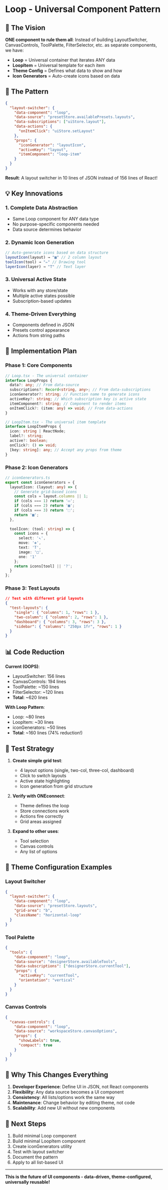 # Loop - Universal Component Pattern

## 🚀 The Vision

**ONE component to rule them all**: Instead of building LayoutSwitcher, CanvasControls, ToolPalette, FilterSelector, etc. as separate components, we have:

- **Loop** = Universal container that iterates ANY data
- **LoopItem** = Universal template for each item
- **Theme Config** = Defines what data to show and how
- **Icon Generators** = Auto-create icons based on data

## 🎯 The Pattern

```json
{
  "layout-switcher": {
    "data-component": "loop",
    "data-source": "presetStore.availablePresets.layouts",
    "data-subscriptions": ["uiStore.layout"],
    "data-actions": {
      "onItemClick": "uiStore.setLayout"
    },
    "props": {
      "iconGenerator": "layoutIcon",
      "activeKey": "layout",
      "itemComponent": "loop-item"
    }
  }
}
```

**Result**: A layout switcher in 10 lines of JSON instead of 156 lines of React!

## 💡 Key Innovations

### 1. Complete Data Abstraction
- Same Loop component for ANY data type
- No purpose-specific components needed
- Data source determines behavior

### 2. Dynamic Icon Generation
```typescript
// Auto-generate icons based on data structure
layoutIcon(layout) → "▦" // 2 column layout
toolIcon(tool) → "✏️" // Drawing tool
layerIcon(layer) → "T" // Text layer
```

### 3. Universal Active State
- Works with any store/state
- Multiple active states possible
- Subscription-based updates

### 4. Theme-Driven Everything
- Components defined in JSON
- Presets control appearance
- Actions from string paths

## 🔨 Implementation Plan

### Phase 1: Core Components
```typescript
// Loop.tsx - The universal container
interface LoopProps {
  data?: any; // From data-source
  subscriptions?: Record<string, any>; // From data-subscriptions
  iconGenerator?: string; // Function name to generate icons
  activeKey?: string; // Which subscription key is active state
  itemComponent?: string; // Component to render items
  onItemClick?: (item: any) => void; // From data-actions
}

// LoopItem.tsx - The universal item template
interface LoopItemProps {
  icon: string | ReactNode;
  label?: string;
  active?: boolean;
  onClick?: () => void;
  [key: string]: any; // Accept any props from theme
}
```

### Phase 2: Icon Generators
```typescript
// iconGenerators.ts
export const iconGenerators = {
  layoutIcon: (layout: any) => {
    // Generate grid-based icons
    const cols = layout.columns || 1;
    if (cols === 1) return '▭';
    if (cols === 2) return '▦';
    if (cols === 3) return '⬚';
    return '▦';
  },
  
  toolIcon: (tool: string) => {
    const icons = {
      select: '↖',
      move: '✥',
      text: 'T',
      image: '□',
      one: '1'
    };
    return icons[tool] || '?';
  }
};
```

### Phase 3: Test Layouts
```json
// Test with different grid layouts
{
  "test-layouts": {
    "single": { "columns": 1, "rows": 1 },
    "two-column": { "columns": 2, "rows": 1 },
    "dashboard": { "columns": 3, "rows": 3 },
    "sidebar": { "columns": "250px 1fr", "rows": 1 }
  }
}
```

## 📊 Code Reduction

**Current (OOPS)**:
- LayoutSwitcher: 156 lines
- CanvasControls: 194 lines  
- ToolPalette: ~150 lines
- FilterSelector: ~120 lines
- **Total**: ~620 lines

**With Loop Pattern**:
- Loop: ~80 lines
- LoopItem: ~30 lines
- iconGenerators: ~50 lines
- **Total**: ~160 lines (74% reduction!)

## 🧪 Test Strategy

1. **Create simple grid test**:
   - 4 layout options (single, two-col, three-col, dashboard)
   - Click to switch layouts
   - Active state highlighting
   - Icon generation from grid structure

2. **Verify with ONEconnect**:
   - Theme defines the loop
   - Store connections work
   - Actions fire correctly
   - Grid areas assigned

3. **Expand to other uses**:
   - Tool selection
   - Canvas controls
   - Any list of options

## 🎨 Theme Configuration Examples

### Layout Switcher
```json
{
  "layout-switcher": {
    "data-component": "loop",
    "data-source": "presetStore.layouts",
    "grid-area": "b",
    "className": "horizontal-loop"
  }
}
```

### Tool Palette
```json
{
  "tools": {
    "data-component": "loop",
    "data-source": "designerStore.availableTools",
    "data-subscriptions": ["designerStore.currentTool"],
    "props": {
      "activeKey": "currentTool",
      "orientation": "vertical"
    }
  }
}
```

### Canvas Controls
```json
{
  "canvas-controls": {
    "data-component": "loop",
    "data-source": "workspaceStore.canvasOptions",
    "props": {
      "showLabels": true,
      "compact": true
    }
  }
}
```

## 🚀 Why This Changes Everything

1. **Developer Experience**: Define UI in JSON, not React components
2. **Flexibility**: Any data source becomes a UI component
3. **Consistency**: All lists/options work the same way
4. **Maintenance**: Change behavior by editing theme, not code
5. **Scalability**: Add new UI without new components

## 📝 Next Steps

1. Build minimal Loop component
2. Build minimal LoopItem component  
3. Create iconGenerators utility
4. Test with layout switcher
5. Document the pattern
6. Apply to all list-based UI

---

**This is the future of UI components - data-driven, theme-configured, universally reusable!**